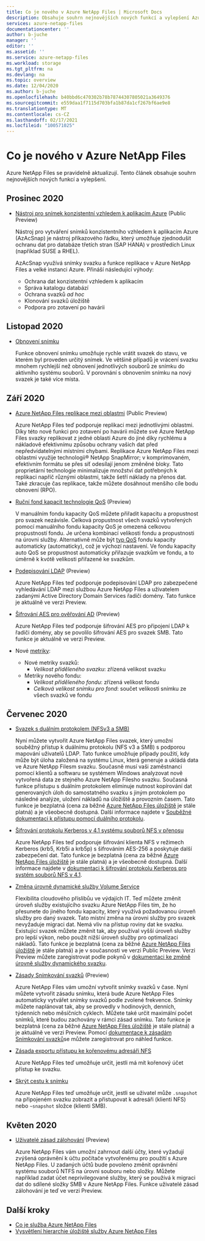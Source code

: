 ```yaml
---
title: Co je nového v Azure NetApp Files | Microsoft Docs
description: Obsahuje souhrn nejnovějších nových funkcí a vylepšení Azure NetApp Files.
services: azure-netapp-files
documentationcenter: ''
author: b-juche
manager: ''
editor: ''
ms.assetid: ''
ms.service: azure-netapp-files
ms.workload: storage
ms.tgt_pltfrm: na
ms.devlang: na
ms.topic: overview
ms.date: 12/04/2020
ms.author: b-juche
ms.openlocfilehash: b40bbd6c470302b78b78744307805021a3649376
ms.sourcegitcommit: e559daa1f7115d703bfa1b87da1cf267bf6ae9e8
ms.translationtype: MT
ms.contentlocale: cs-CZ
ms.lasthandoff: 02/17/2021
ms.locfileid: "100571025"
---
```

# <a name="whats-new-in-azure-netapp-files"></a>Co je nového v Azure NetApp Files

Azure NetApp Files se pravidelně aktualizují. Tento článek obsahuje souhrn nejnovějších nových funkcí a vylepšení. 

## <a name="december-2020"></a>Prosinec 2020

* [Nástroj pro snímek konzistentní vzhledem k aplikacím Azure](azacsnap-introduction.md) (Public Preview)    

    Nástroj pro vytváření snímků konzistentního vzhledem k aplikacím Azure (AzAcSnap) je nástroj příkazového řádku, který umožňuje zjednodušit ochranu dat pro databáze třetích stran (SAP HANA) v prostředích Linux (například SUSE a RHEL).   

    AzAcSnap využívá snímky svazku a funkce replikace v Azure NetApp Files a velké instanci Azure. Přináší následující výhody:

    * Ochrana dat konzistentní vzhledem k aplikacím 
    * Správa katalogu databází 
    * Ochrana svazků *ad hoc* 
    * Klonování svazků úložiště 
    * Podpora pro zotavení po havárii 

## <a name="november-2020"></a>Listopad 2020

* [Obnovení snímku](azure-netapp-files-manage-snapshots.md#revert-a-volume-using-snapshot-revert)

    Funkce obnovení snímku umožňuje rychle vrátit svazek do stavu, ve kterém byl proveden určitý snímek. Ve většině případů je vrácení svazku mnohem rychlejší než obnovení jednotlivých souborů ze snímku do aktivního systému souborů. V porovnání s obnovením snímku na nový svazek je také více místa.

## <a name="september-2020"></a>Září 2020

* [Azure NetApp Files replikace mezi oblastmi](cross-region-replication-introduction.md) (Public Preview)

  Azure NetApp Files teď podporuje replikaci mezi jednotlivými oblastmi. Díky této nové funkci pro zotavení po havárii můžete své Azure NetApp Files svazky replikovat z jedné oblasti Azure do jiné díky rychlému a nákladově efektivnímu způsobu ochrany vašich dat před nepředvídatelnými místními chybami. Replikace Azure NetApp Files mezi oblastmi využije technologii® NetApp SnapMirror; v komprimovaném, efektivním formátu se přes síť odesílají jenom změněné bloky. Tato proprietární technologie minimalizuje množství dat potřebných k replikaci napříč různými oblastmi, takže šetří náklady na přenos dat. Také zkracuje čas replikace, takže můžete dosáhnout menšího cíle bodu obnovení (RPO).

* [Ruční fond kapacit technologie QoS](manual-qos-capacity-pool-introduction.md) (Preview)  

    V manuálním fondu kapacity QoS můžete přiřadit kapacitu a propustnost pro svazek nezávisle. Celková propustnost všech svazků vytvořených pomocí manuálního fondu kapacity QoS je omezená celkovou propustností fondu. Je určena kombinací velikosti fondu a propustnosti na úrovni služby. Alternativně může být [typ QoS](azure-netapp-files-understand-storage-hierarchy.md#qos_types) fondu kapacity automaticky (automaticky), což je výchozí nastavení. Ve fondu kapacity auto QoS se propustnost automaticky přiřazuje svazkům ve fondu, a to úměrně k kvótě velikosti přiřazené ke svazkům.

* [Podepisování LDAP](azure-netapp-files-create-volumes-smb.md) (Preview)   

    Azure NetApp Files teď podporuje podepisování LDAP pro zabezpečené vyhledávání LDAP mezi službou Azure NetApp Files a uživatelem zadanými Active Directory Domain Services řadiči domény. Tato funkce je aktuálně ve verzi Preview.

* [Šifrování AES pro ověřování AD](azure-netapp-files-create-volumes-smb.md) (Preview)

    Azure NetApp Files teď podporuje šifrování AES pro připojení LDAP k řadiči domény, aby se povolilo šifrování AES pro svazek SMB. Tato funkce je aktuálně ve verzi Preview. 

* Nové [metriky](azure-netapp-files-metrics.md):   

    * Nové metriky svazků: 
        * *Velikost přiděleného svazku*: zřízená velikost svazku
    * Metriky nového fondu: 
        * *Velikost přiděleného fondu*: zřízená velikost fondu 
        * *Celková velikost snímku pro fond*: součet velikosti snímku ze všech svazků ve fondu

## <a name="july-2020"></a>Červenec 2020

* [Svazek s duálním protokolem (NFSv3 a SMB)](create-volumes-dual-protocol.md)

    Nyní můžete vytvořit Azure NetApp Files svazek, který umožní souběžný přístup k duálnímu protokolu (NFS v3 a SMB) s podporou mapování uživatelů LDAP. Tato funkce umožňuje případy použití, kdy může být úloha založená na systému Linux, která generuje a ukládá data ve Azure NetApp Filesm svazku. Současně musí vaši zaměstnanci pomocí klientů a softwaru se systémem Windows analyzovat nově vytvořená data ze stejného Azure NetApp Filesho svazku. Současná funkce přístupu s duálním protokolem eliminuje nutnost kopírování dat generovaných úloh do samostatného svazku s jiným protokolem po následné analýze, uložení nákladů na úložiště a provozním časem. Tato funkce je bezplatná (cena za běžné [Azure NetApp Files úložiště](https://azure.microsoft.com/pricing/details/netapp/) je stále platná) a je všeobecně dostupná. Další informace najdete v [Souběžné dokumentaci k přístupu pomocí duálního protokolu](create-volumes-dual-protocol.MD).

* [Šifrování protokolu Kerberos v 4.1 systému souborů NFS v přenosu](configure-kerberos-encryption.MD)

    Azure NetApp Files teď podporuje šifrování klienta NFS v režimech Kerberos (krb5, Krb5i a krb5p) s šifrováním AES-256 a poskytuje další zabezpečení dat. Tato funkce je bezplatná (cena za běžné [Azure NetApp Files úložiště](https://azure.microsoft.com/pricing/details/netapp/) je stále platná) a je všeobecně dostupná. Další informace najdete v [dokumentaci k šifrování protokolu Kerberos pro systém souborů NFS v 4.1](configure-kerberos-encryption.MD).

* [Změna úrovně dynamické služby Volume Service](dynamic-change-volume-service-level.MD)

    Flexibilita cloudového příslibůu ve výdajích IT. Teď můžete změnit úroveň služby existujícího svazku Azure NetApp Files tím, že ho přesunete do jiného fondu kapacity, který využívá požadovanou úroveň služby pro daný svazek. Tato místní změna na úrovni služby pro svazek nevyžaduje migraci dat. Nemá vliv na přístup roviny dat ke svazku. Existující svazek můžete změnit tak, aby používal vyšší úroveň služby pro lepší výkon, nebo použít nižší úroveň služby pro optimalizaci nákladů. Tato funkce je bezplatná (cena za běžné [Azure NetApp Files úložiště](https://azure.microsoft.com/pricing/details/netapp/) je stále platná) a je v současnosti ve verzi Public Preview. Verzi Preview můžete zaregistrovat podle pokynů v [dokumentaci ke změně úrovně služby dynamického svazku](dynamic-change-volume-service-level.md).

* [Zásady Snímkování svazků](azure-netapp-files-manage-snapshots.md#manage-snapshot-policies) (Preview) 

    Azure NetApp Files vám umožní vytvořit snímky svazků v čase. Nyní můžete vytvořit zásadu snímku, která bude Azure NetApp Files automaticky vytvářet snímky svazků podle zvolené frekvence. Snímky můžete naplánovat tak, aby se provedly v hodinových, denních, týdenních nebo měsíčních cyklech. Můžete také určit maximální počet snímků, které budou zachovány v rámci zásad snímku. Tato funkce je bezplatná (cena za běžné [Azure NetApp Files úložiště](https://azure.microsoft.com/pricing/details/netapp/) je stále platná) a je aktuálně ve verzi Preview. Pomocí [dokumentace k zásadám Snímkování svazků](azure-netapp-files-manage-snapshots.md#manage-snapshot-policies)se můžete zaregistrovat pro náhled funkce.

* [Zásada exportu přístupu ke kořenovému adresáři NFS](azure-netapp-files-configure-export-policy.md)

    Azure NetApp Files teď umožňuje určit, jestli má mít kořenový účet přístup ke svazku. 

* [Skrýt cestu k snímku](azure-netapp-files-manage-snapshots.md#restore-a-file-from-a-snapshot-using-a-client)

    Azure NetApp Files teď umožňuje určit, jestli se uživatel může `.snapshot` na připojeném svazku zobrazit a přistupovat k adresáři (klienti NFS) nebo `~snapshot` složce (klienti SMB).

## <a name="may-2020"></a>Květen 2020

* [Uživatelé zásad zálohování](create-active-directory-connections.md) (Preview)

    Azure NetApp Files vám umožní zahrnout další účty, které vyžadují zvýšená oprávnění k účtu počítače vytvořenému pro použití s Azure NetApp Files. U zadaných účtů bude povoleno změnit oprávnění systému souborů NTFS na úrovni souboru nebo složky. Můžete například zadat účet neprivilegované služby, který se používá k migraci dat do sdílené složky SMB v Azure NetApp Files. Funkce uživatelé zásad zálohování je teď ve verzi Preview.

## <a name="next-steps"></a>Další kroky
* [Co je služba Azure NetApp Files](azure-netapp-files-introduction.md)
* [Vysvětlení hierarchie úložiště služby Azure NetApp Files](azure-netapp-files-understand-storage-hierarchy.md) 
